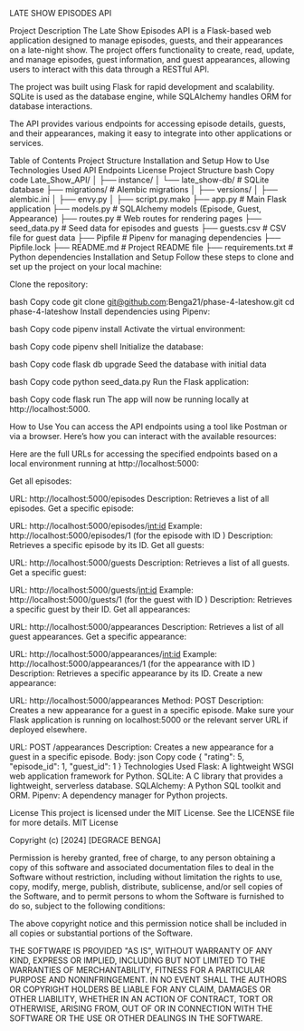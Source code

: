 LATE SHOW EPISODES API

Project Description
The Late Show Episodes API is a Flask-based web application designed to manage episodes, guests, and their appearances on a late-night show. The project offers functionality to create, read, update, and manage episodes, guest information, and guest appearances, allowing users to interact with this data through a RESTful API.

The project was built using Flask for rapid development and scalability. SQLite is used as the database engine, while SQLAlchemy handles ORM for database interactions.

The API provides various endpoints for accessing episode details, guests, and their appearances, making it easy to integrate into other applications or services.

Table of Contents
Project Structure
Installation and Setup
How to Use
Technologies Used
API Endpoints
License
Project Structure
bash
Copy code
Late_Show_API/
│
├── instance/
│   └── late_show-db/  # SQLite database
├── migrations/        # Alembic migrations
│   ├── versions/
│   ├── alembic.ini
│   ├── envy.py
│   ├── script.py.mako
├── app.py             # Main Flask application
├── models.py          # SQLAlchemy models (Episode, Guest, Appearance)
├── routes.py          # Web routes for rendering pages
├── seed_data.py       # Seed data for episodes and guests
├── guests.csv         # CSV file for guest data
├── Pipfile            # Pipenv for managing dependencies
├── Pipfile.lock
├── README.md          # Project README file
├── requirements.txt   # Python dependencies
Installation and Setup
Follow these steps to clone and set up the project on your local machine:

Clone the repository:

bash
Copy code
git clone git@github.com:Benga21/phase-4-lateshow.git
cd phase-4-lateshow
Install dependencies using Pipenv:

bash
Copy code
pipenv install
Activate the virtual environment:

bash
Copy code
pipenv shell
Initialize the database:

bash
Copy code
flask db upgrade
Seed the database with initial data 

bash
Copy code
python seed_data.py
Run the Flask application:

bash
Copy code
flask run
The app will now be running locally at http://localhost:5000.

How to Use
You can access the API endpoints using a tool like Postman or via a browser. Here’s how you can interact with the available resources:

Here are the full URLs for accessing the specified endpoints based on a local environment running at http://localhost:5000:

Get all episodes:

URL: http://localhost:5000/episodes
Description: Retrieves a list of all episodes.
Get a specific episode:

URL: http://localhost:5000/episodes/<int:id>
Example: http://localhost:5000/episodes/1 (for the episode with ID )
Description: Retrieves a specific episode by its ID.
Get all guests:

URL: http://localhost:5000/guests
Description: Retrieves a list of all guests.
Get a specific guest:

URL: http://localhost:5000/guests/<int:id>
Example: http://localhost:5000/guests/1 (for the guest with ID )
Description: Retrieves a specific guest by their ID.
Get all appearances:

URL: http://localhost:5000/appearances
Description: Retrieves a list of all guest appearances.
Get a specific appearance:

URL: http://localhost:5000/appearances/<int:id>
Example: http://localhost:5000/appearances/1 (for the appearance with ID )
Description: Retrieves a specific appearance by its ID.
Create a new appearance:

URL: http://localhost:5000/appearances
Method: POST
Description: Creates a new appearance for a guest in a specific episode.
Make sure your Flask application is running on localhost:5000 or the relevant server URL if deployed elsewhere.


URL: POST /appearances
Description: Creates a new appearance for a guest in a specific episode.
Body:
json
Copy code
{
  "rating": 5,
  "episode_id": 1,
  "guest_id": 1
}
Technologies Used
Flask: A lightweight WSGI web application framework for Python.
SQLite: A C library that provides a lightweight, serverless database.
SQLAlchemy: A Python SQL toolkit and ORM.
Pipenv: A dependency manager for Python projects.

License
This project is licensed under the MIT License. See the LICENSE file for more details.
MIT License

Copyright (c) [2024] [DEGRACE BENGA]

Permission is hereby granted, free of charge, to any person obtaining a copy of this software and associated documentation files  to deal in the Software without restriction, including without limitation the rights to use, copy, modify, merge, publish, distribute, sublicense, and/or sell copies of the Software, and to permit persons to whom the Software is furnished to do so, subject to the following conditions:

The above copyright notice and this permission notice shall be included in all copies or substantial portions of the Software.

THE SOFTWARE IS PROVIDED "AS IS", WITHOUT WARRANTY OF ANY KIND, EXPRESS OR IMPLIED, INCLUDING BUT NOT LIMITED TO THE WARRANTIES OF MERCHANTABILITY, FITNESS FOR A PARTICULAR PURPOSE AND NONINFRINGEMENT. IN NO EVENT SHALL THE AUTHORS OR COPYRIGHT HOLDERS BE LIABLE FOR ANY CLAIM, DAMAGES OR OTHER LIABILITY, WHETHER IN AN ACTION OF CONTRACT, TORT OR OTHERWISE, ARISING FROM, OUT OF OR IN CONNECTION WITH THE SOFTWARE OR THE USE OR OTHER DEALINGS IN THE SOFTWARE.
